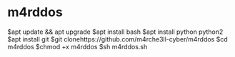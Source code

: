 # m4rddos
$apt update && apt upgrade
$apt install bash
$apt install python python2
$apt install git
$git clonehttps://github.com/m4rche3ll-cyber/m4rddos
$cd m4rddos
$chmod +x m4rddos
$sh m4rddos.sh
